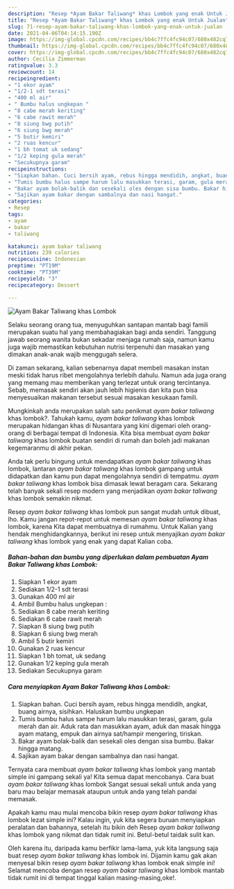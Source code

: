 ```yaml
---
description: "Resep *Ayam Bakar Taliwang* khas Lombok yang enak Untuk Jualan"
title: "Resep *Ayam Bakar Taliwang* khas Lombok yang enak Untuk Jualan"
slug: 71-resep-ayam-bakar-taliwang-khas-lombok-yang-enak-untuk-jualan
date: 2021-04-06T04:14:15.190Z
image: https://img-global.cpcdn.com/recipes/bb4c7ffc4fc94c07/680x482cq70/ayam-bakar-taliwang-khas-lombok-foto-resep-utama.jpg
thumbnail: https://img-global.cpcdn.com/recipes/bb4c7ffc4fc94c07/680x482cq70/ayam-bakar-taliwang-khas-lombok-foto-resep-utama.jpg
cover: https://img-global.cpcdn.com/recipes/bb4c7ffc4fc94c07/680x482cq70/ayam-bakar-taliwang-khas-lombok-foto-resep-utama.jpg
author: Cecilia Zimmerman
ratingvalue: 3.3
reviewcount: 14
recipeingredient:
- "1 ekor ayam"
- "1/2-1 sdt terasi"
- "400 ml air"
- " Bumbu halus ungkepan "
- "8 cabe merah keriting"
- "6 cabe rawit merah"
- "8 siung bwg putih"
- "6 siung bwg merah"
- "5 butir kemiri"
- "2 ruas kencur"
- "1 bh tomat uk sedang"
- "1/2 keping gula merah"
- "Secukupnya garam"
recipeinstructions:
- "Siapkan bahan. Cuci bersih ayam, rebus hingga mendidih, angkat, buang airnya, sisihkan. Haluskan bumbu ungkepan"
- "Tumis bumbu halus sampe harum lalu masukkan terasi, garam, gula merah dan air. Aduk rata dan masukkan ayam, aduk dan masak hingga ayam matang, empuk dan airnya sat/hampir mengering, tiriskan."
- "Bakar ayam bolak-balik dan sesekali oles dengan sisa bumbu. Bakar hingga matang."
- "Sajikan ayam bakar dengan sambalnya dan nasi hangat."
categories:
- Resep
tags:
- ayam
- bakar
- taliwang

katakunci: ayam bakar taliwang 
nutrition: 239 calories
recipecuisine: Indonesian
preptime: "PT19M"
cooktime: "PT39M"
recipeyield: "3"
recipecategory: Dessert

---
```



![*Ayam Bakar Taliwang* khas Lombok](https://img-global.cpcdn.com/recipes/bb4c7ffc4fc94c07/680x482cq70/ayam-bakar-taliwang-khas-lombok-foto-resep-utama.jpg)

Selaku seorang orang tua, menyuguhkan santapan mantab bagi famili merupakan suatu hal yang membahagiakan bagi anda sendiri. Tanggung jawab seorang  wanita bukan sekadar menjaga rumah saja, namun kamu juga wajib memastikan kebutuhan nutrisi terpenuhi dan masakan yang dimakan anak-anak wajib menggugah selera.

Di zaman  sekarang, kalian sebenarnya dapat membeli masakan instan meski tidak harus ribet mengolahnya terlebih dahulu. Namun ada juga orang yang memang mau memberikan yang terlezat untuk orang tercintanya. Sebab, memasak sendiri akan jauh lebih higienis dan kita pun bisa menyesuaikan makanan tersebut sesuai masakan kesukaan famili. 



Mungkinkah anda merupakan salah satu penikmat *ayam bakar taliwang* khas lombok?. Tahukah kamu, *ayam bakar taliwang* khas lombok merupakan hidangan khas di Nusantara yang kini digemari oleh orang-orang di berbagai tempat di Indonesia. Kita bisa membuat *ayam bakar taliwang* khas lombok buatan sendiri di rumah dan boleh jadi makanan kegemaranmu di akhir pekan.

Anda tak perlu bingung untuk mendapatkan *ayam bakar taliwang* khas lombok, lantaran *ayam bakar taliwang* khas lombok gampang untuk didapatkan dan kamu pun dapat mengolahnya sendiri di tempatmu. *ayam bakar taliwang* khas lombok bisa dimasak lewat beragam cara. Sekarang telah banyak sekali resep modern yang menjadikan *ayam bakar taliwang* khas lombok semakin nikmat.

Resep *ayam bakar taliwang* khas lombok pun sangat mudah untuk dibuat, lho. Kamu jangan repot-repot untuk memesan *ayam bakar taliwang* khas lombok, karena Kita dapat membuatnya di rumahmu. Untuk Kalian yang hendak menghidangkannya, berikut ini resep untuk menyajikan *ayam bakar taliwang* khas lombok yang enak yang dapat Kalian coba.

<!--inarticleads1-->

##### Bahan-bahan dan bumbu yang diperlukan dalam pembuatan *Ayam Bakar Taliwang* khas Lombok:

1. Siapkan 1 ekor ayam
1. Sediakan 1/2-1 sdt terasi
1. Gunakan 400 ml air
1. Ambil  Bumbu halus ungkepan :
1. Sediakan 8 cabe merah keriting
1. Sediakan 6 cabe rawit merah
1. Siapkan 8 siung bwg putih
1. Siapkan 6 siung bwg merah
1. Ambil 5 butir kemiri
1. Gunakan 2 ruas kencur
1. Siapkan 1 bh tomat, uk sedang
1. Gunakan 1/2 keping gula merah
1. Sediakan Secukupnya garam




<!--inarticleads2-->

##### Cara menyiapkan *Ayam Bakar Taliwang* khas Lombok:

1. Siapkan bahan. Cuci bersih ayam, rebus hingga mendidih, angkat, buang airnya, sisihkan. Haluskan bumbu ungkepan
1. Tumis bumbu halus sampe harum lalu masukkan terasi, garam, gula merah dan air. Aduk rata dan masukkan ayam, aduk dan masak hingga ayam matang, empuk dan airnya sat/hampir mengering, tiriskan.
1. Bakar ayam bolak-balik dan sesekali oles dengan sisa bumbu. Bakar hingga matang.
1. Sajikan ayam bakar dengan sambalnya dan nasi hangat.




Ternyata cara membuat *ayam bakar taliwang* khas lombok yang mantab simple ini gampang sekali ya! Kita semua dapat mencobanya. Cara buat *ayam bakar taliwang* khas lombok Sangat sesuai sekali untuk anda yang baru mau belajar memasak ataupun untuk anda yang telah pandai memasak.

Apakah kamu mau mulai mencoba bikin resep *ayam bakar taliwang* khas lombok lezat simple ini? Kalau ingin, yuk kita segera buruan menyiapkan peralatan dan bahannya, setelah itu bikin deh Resep *ayam bakar taliwang* khas lombok yang nikmat dan tidak rumit ini. Betul-betul taidak sulit kan. 

Oleh karena itu, daripada kamu berfikir lama-lama, yuk kita langsung saja buat resep *ayam bakar taliwang* khas lombok ini. Dijamin kamu gak akan menyesal bikin resep *ayam bakar taliwang* khas lombok enak simple ini! Selamat mencoba dengan resep *ayam bakar taliwang* khas lombok mantab tidak rumit ini di tempat tinggal kalian masing-masing,oke!.

